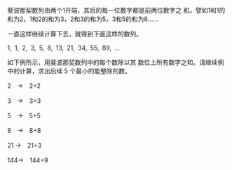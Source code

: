 

斐波那契数列由两个1开端，其后的每一位数字都是前两位数字之 和。譬如1和1的和为2，1和2的和为3，2和3的和为5，3和5的和为8……

一直这样继续计算下去，就得到下面这样的数列。 

1, 1, 2, 3, 5, 8, 13, 21, 34, 55, 89, …



如下例所示，用斐波那契数列中的每个数除以其 数位上所有数字之和。请继续例中的计算，求出后续 5 个最小的能整除的数。

2　→　2÷2

3　→　3÷3

5　→　5÷5

8　→　8÷8

21  →　21÷3

144→　144÷9